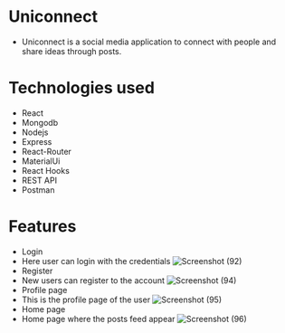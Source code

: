 
# Uniconnect
* Uniconnect is a social media application to connect with people and share ideas through posts.

# Technologies used
* React
* Mongodb
* Nodejs
* Express
* React-Router
* MaterialUi
* React Hooks
* REST API
* Postman

# Features

* Login 
* Here user can login with the credentials
![Screenshot (92)](https://user-images.githubusercontent.com/58090261/184789760-3918c2c3-48dc-454f-b588-3be36da20197.png)
* Register
* New users can register to the account
![Screenshot (94)](https://user-images.githubusercontent.com/58090261/184789797-f0d1af41-0c93-40b6-8eef-4db3b196e5f2.png)
* Profile page
* This is the profile page of the user
![Screenshot (95)](https://user-images.githubusercontent.com/58090261/184789820-09d33b77-fcd0-4cf7-9f25-4d4541530a10.png)
* Home page
* Home page where the posts feed appear
![Screenshot (96)](https://user-images.githubusercontent.com/58090261/184789844-73d6d386-a04c-49c7-93a7-8e35a407ed13.png)


